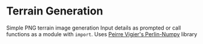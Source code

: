 # Terrain Generation
Simple PNG terrain image generation
Input details as prompted or call functions as a module with `import`.
Uses [Peirre Vigier's Perlin-Numpy](https://github.com/pvigier/perlin-numpy/) library

